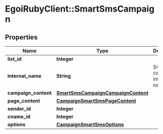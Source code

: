 # EgoiRubyClient::SmartSmsCampaign

## Properties
Name | Type | Description | Notes
------------ | ------------- | ------------- | -------------
**list_id** | **Integer** |  | 
**internal_name** | **String** | Smart SMS campaign internal name | 
**campaign_content** | [**SmartSmsCampaignCampaignContent**](SmartSmsCampaignCampaignContent.md) |  | 
**page_content** | [**CampaignSmartSmsPageContent**](CampaignSmartSmsPageContent.md) |  | 
**sender_id** | **Integer** |  | [optional] 
**cname_id** | **Integer** |  | [optional] 
**options** | [**CampaignSmartSmsOptions**](CampaignSmartSmsOptions.md) |  | [optional] 


